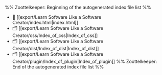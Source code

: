 %% Zoottelkeeper: Beginning of the autogenerated index file list  %%
- 📄 [[export/Learn Software Like a Software Creator/index.html|index.html]]
- 🗂️ [[export/Learn Software Like a Software Creator/css/Index_of_css|Index_of_css]]
- 🗂️ [[export/Learn Software Like a Software Creator/dist/Index_of_dist|Index_of_dist]]
- 🗂️ [[export/Learn Software Like a Software Creator/plugin/Index_of_plugin|Index_of_plugin]]
%% Zoottelkeeper: End of the autogenerated index file list  %%
